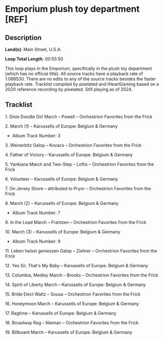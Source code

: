 # Emporium plush toy department [REF]

## Description

**Land(s)**: Main Street, U.S.A.

**Loop Total Length**: 00:55:50

This loop plays in the Emporium, specifically in the plush toy department (which has no official title). All source tracks have a playback rate of 1.088530. There are no edits to any of the source tracks besides the faster playback rate. Tracklist compiled by pixelated and IHeartGaming based on a 2020 reference recording by pixelated. Still playing as of 2024.

## Tracklist

1\. Dixie Doodle Girl March – Powell – Orchestrion Favorites from the Frick



2\. March (1) – Karussells of Europe: Belgium & Germany

- Album Track Number: 3

3\. Weinerbitz Galop – Kovacs – Orchestrion Favorites from the Frick



4\. Father of Victory – Karussells of Europe: Belgium & Germany



5\. Yankiana March and Two-Step – Loftis – Orchestrion Favorites from the Frick



6\. Volunteer – Karussells of Europe: Belgium & Germany



7\. On Jersey Shore – attributed to Pryor – Orchestrion Favorites from the Frick



8\. March (2) – Karussells of Europe: Belgium & Germany

- Album Track Number: 7

9\. In the Lead March – Frantzen – Orchestrion Favorites from the Frick



10\. March (3) – Karussells of Europe: Belgium & Germany

- Album Track Number: 9

11\. Leben heisst geniessen Galop – Ziehrer – Orchestrion Favorites from the Frick



12\. Yes Sir, That's My Baby – Karussells of Europe: Belgium & Germany



13\. Columbia, Medley March – Brooks – Orchestrion Favorites from the Frick



14\. Spirit of Liberty March – Karussells of Europe: Belgium & Germany



15\. Bride Elect Waltz – Sousa – Orchestrion Favorites from the Frick



16\. Honeymoon March – Karussells of Europe: Belgium & Germany



17\. Ragtime – Karussells of Europe: Belgium & Germany



18\. Broadway Rag – Nieman – Orchestrion Favorites from the Frick



19\. Billboard March – Karussells of Europe: Belgium & Germany


